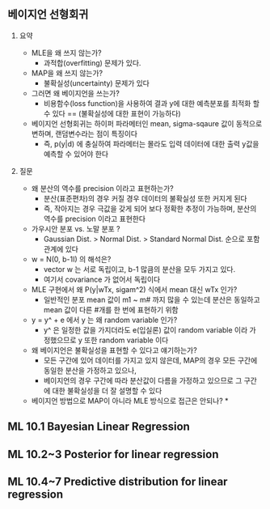 
## 베이지언 선형회귀
1. 요약
    * MLE을 왜 쓰지 않는가?
        * 과적합(overfitting) 문제가 있다.
    * MAP을 왜 쓰지 않는가?
        * 불확실성(uncertainty) 문제가 있다
    * 그러면 왜 베이지언을 쓰는가?
        * 비용함수(loss function)을 사용하여 결과 y에 대한 예측분포를 최적화 할 수 있다 == (불확실성에 대한 표현이 가능하다)
    * 베이지언 선형회귀는 하이퍼 파라메터인 mean, sigma-sqaure 값이 동적으로 변하며, 랜덤변수라는 점이 특징이다
        * 즉, p(y|d) 에 충실하여 파라메터는 몰라도 입력 데이터에 대한 출력 y값을 예측할 수 있어야 한다

2. 질문
    * 왜 분산의 역수를 precision 이라고 표현하는가?
        * 분산(표준편차)의 경우 커질 경우 데이터의 불확실성 또한 커지게 된다
        * 즉, 작아지는 경우 극값을 갖게 되어 보다 정확한 추정이 가능하며, 분산의 역수를 precision 이라고 표현한다
    * 가우시안 분포 vs. 노말 분포 ?
        * Gaussian Dist. > Normal Dist. > Standard Normal Dist. 순으로 포함관계에 있다
    * w = N(0, b-1I) 의 해석은?
        * vector w 는 서로 독립이고, b-1 많큼의 분산을 모두 가지고 있다.
        * 여기서 covariance 가 없어서 독립이다
    * MLE 구현에서 왜 P(y|wTx, sigam^2) 식에서 mean 대신 wTx 인가?
        * 일반적인 분포 mean 값이 m1 ~ m# 까지 많을 수 있는데 분산은 동일하고 mean 값이 다른 #개를 한 번에 표현하기 위함
    * y = y^ + e 에서 y 는 왜 random variable 인가?
        * y^ 은 일정한 값을 가지더라도 e(입실론) 값이 random variable 이라 가정했으므로 y 또한 random variable 이다
    * 왜 베이지언은 불확실성을 표현할 수 있다고 얘기하는가?
        * 모든 구간에 있어 데이터를 가지고 있지 않은데, MAP의 경우 모든 구간에 동일한 분산을 가정하고 있으나,
        * 베이지언의 경우 구간에 따라 분산값이 다름을 가정하고 있으므로 그 구간에 대한 불확실성을 더 잘 설명할 수 있다
    * 베이지언 방법으로 MAP이 아니라 MLE 방식으로 접근은 안되나?
        * 

## ML 10.1 Bayesian Linear Regression 

## ML 10.2~3 Posterior for linear regression

## ML 10.4~7 Predictive distribution for linear regression

